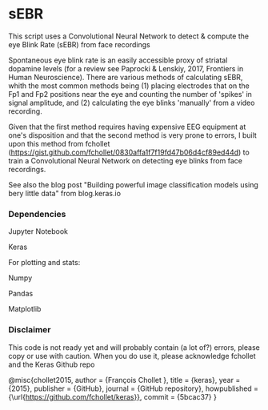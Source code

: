 # sEBR
This script uses a Convolutional Neural Network to detect & compute the eye Blink Rate (sEBR) from face recordings

Spontaneous eye blink rate is an easily accessible proxy of striatal dopamine levels (for a review see Paprocki & Lenskiy, 2017, Frontiers in Human Neuroscience). There are various methods of calculating sEBR, whith the most common methods being (1) placing electrodes that on the Fp1 and Fp2 positions near the eye and counting the number of 'spikes' in signal amplitude, and (2) calculating the eye blinks 'manually' from a video recording. 

Given that the first method requires having expensive EEG equipment at one's disposition and that the second method is very prone to errors, I built upon this method from fchollet (https://gist.github.com/fchollet/0830affa1f7f19fd47b06d4cf89ed44d) to train a Convolutional Neural Network on detecting eye blinks from face recordings.  

See also the blog post "Building powerful image classification models using bery little data" from blog.keras.io

### Dependencies 

Jupyter Notebook

Keras

For plotting and stats: 

Numpy

Pandas

Matplotlib


### Disclaimer

This code is not ready yet and will probably contain (a lot of?) errors, please copy or use with caution. 
When you do use it, please acknowledge fchollet and the Keras Github repo 

@misc{chollet2015,
author = {François Chollet },
title = {keras},
year = {2015},
publisher = {GitHub},
journal = {GitHub repository},
howpublished = {\url{https://github.com/fchollet/keras}},
commit = {5bcac37}
}
